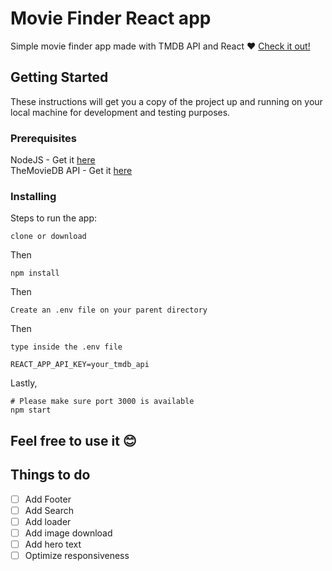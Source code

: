 # Movie Finder React app
Simple movie finder app made with TMDB API and React :heart:
[Check it out!](https://johnleoclaudio.github.io/movie-finder/)

## Getting Started

These instructions will get you a copy of the project up and running on your local machine for development and testing purposes.

### Prerequisites

NodeJS - Get it [here](https://nodejs.org/en/)<br>
TheMovieDB API - Get it [here](https://www.themoviedb.org/)

### Installing

Steps to run the app:
```
clone or download
```
Then
```
npm install
```
Then
```
Create an .env file on your parent directory
```
Then
```
type inside the .env file 

REACT_APP_API_KEY=your_tmdb_api
```
Lastly,
```
# Please make sure port 3000 is available
npm start
```

## Feel free to use it :blush:

## Things to do
- [ ] Add Footer
- [ ] Add Search
- [ ] Add loader
- [ ] Add image download
- [ ] Add hero text
- [ ] Optimize responsiveness